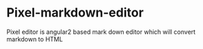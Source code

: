 # Pixel-markdown-editor
Pixel editor is angular2 based mark down editor which will convert markdown to HTML
